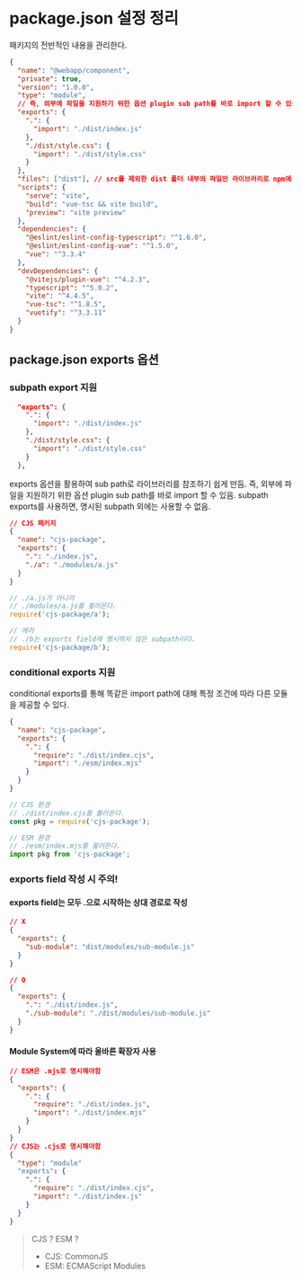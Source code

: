 # package.json 설정 정리

패키지의 전반적인 내용을 관리한다.

```json
{
  "name": "@webapp/component",
  "private": true,
  "version": "1.0.0",
  "type": "module",
  // 즉, 외부에 파일을 지원하기 위한 옵션 plugin sub path를 바로 import 할 수 있음.
  "exports": {
    ".": {
      "import": "./dist/index.js"
    },
    "./dist/style.css": {
      "import": "./dist/style.css"
    }
  },
  "files": ["dist"], // src를 제외한 dist 폴더 내부의 파일만 라이브러리로 npm에 배포하기 위한 옵션... dist 폴더 내부만 배포하기 위한 목적
  "scripts": {
    "serve": "vite",
    "build": "vue-tsc && vite build",
    "preview": "vite preview"
  },
  "dependencies": {
    "@eslint/eslint-config-typescript": "^1.6.0",
    "@eslint/eslint-config-vue": "^1.5.0",
    "vue": "^3.3.4"
  },
  "devDependencies": {
    "@vitejs/plugin-vue": "^4.2.3",
    "typescript": "^5.0.2",
    "vite": "^4.4.5",
    "vue-tsc": "^1.8.5",
    "vuetify": "^3.3.11"
  }
}
```

## package.json exports 옵션

### subpath export 지원

```json
  "exports": {
    ".": {
      "import": "./dist/index.js"
    },
    "./dist/style.css": {
      "import": "./dist/style.css"
    }
  },
```

exports 옵션을 활용하여 sub path로 라이브러리를 참조하기 쉽게 만듬.
즉, 외부에 파일을 지원하기 위한 옵션 plugin sub path를 바로 import 할 수 있음.
subpath exports를 사용하면, 명시된 subpath 외에는 사용할 수 없음.

```json
// CJS 패키지
{
  "name": "cjs-package",
  "exports": {
    ".": "./index.js",
    "./a": "./modules/a.js"
  }
}
```

```javascript
// ./a.js가 아니라
// ./modules/a.js를 불러온다.
require('cjs-package/a');

// 에러
// ./b는 exports field에 명시하지 않은 subpath이다.
require('cjs-package/b');
```

### conditional exports 지원

conditional exports를 통해 똑같은 import path에 대해 특정 조건에 따라 다른 모듈을 제공할 수 있다.

```json
{
  "name": "cjs-package",
  "exports": {
    ".": {
      "require": "./dist/index.cjs",
      "import": "./esm/index.mjs"
    }
  }
}
```

```javascript
// CJS 환경
// ./dist/index.cjs를 불러온다.
const pkg = require('cjs-package');

// ESM 환경
// ./esm/index.mjs를 불러온다.
import pkg from 'cjs-package';
```

### exports field 작성 시 주의!

#### exports field는 모두 .으로 시작하는 상대 경로로 작성

```json
// X
{
  "exports": {
    "sub-module": "dist/modules/sub-module.js"
  }
}

// O
{
  "exports": {
    ".": "./dist/index.js",
    "./sub-module": "./dist/modules/sub-module.js"
  }
}
```

#### Module System에 따라 올바른 확장자 사용

```json
// ESM은 .mjs로 명시해야함
{
  "exports": {
    ".": {
      "require": "./dist/index.js",
      "import": "./dist/index.mjs"
    }
  }
}
// CJS는 .cjs로 명시해야함
{
  "type": "module"
  "exports": {
    ".": {
      "require": "./dist/index.cjs",
      "import": "./dist/index.js"
    }
  }
}
```

> CJS ? ESM ?
>
> - CJS: CommonJS
> - ESM: ECMAScript Modules

```json

```

```javascript

```

```json

```

```javascript

```
